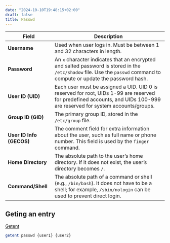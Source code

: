 ```yaml
---
date: "2024-10-10T19:48:15+02:00"
draft: false
title: Passwd
---
```


| Field                    | Description                                                                                                                                                             |
|--------------------------|-------------------------------------------------------------------------------------------------------------------------------------------------------------------------|
| **Username**             | Used when user logs in. Must be between 1 and 32 characters in length.                                                                                                  |
| **Password**             | An `x` character indicates that an encrypted and salted password is stored in the `/etc/shadow` file. Use the `passwd` command to compute or update the password hash.  |
| **User ID (UID)**        | Each user must be assigned a UID. UID 0 is reserved for root, UIDs 1-99 are reserved for predefined accounts, and UIDs 100-999 are reserved for system accounts/groups. |
| **Group ID (GID)**       | The primary group ID, stored in the `/etc/group` file.                                                                                                                  |
| **User ID Info (GECOS)** | The comment field for extra information about the user, such as full name or phone number. This field is used by the `finger` command.                                  |
| **Home Directory**       | The absolute path to the user’s home directory. If it does not exist, the user’s directory becomes `/`.                                                                 |
| **Command/Shell**        | The absolute path of a command or shell (e.g., `/bin/bash`). It does not have to be a shell; for example, `/sbin/nologin` can be used to prevent direct login.          |

## Geting an entry

[Getent](/Notes/posts/getent)

``` bash
getent passwd {user1} {user2}
```
